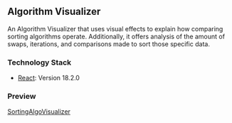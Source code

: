 ## Algorithm Visualizer

An Algorithm Visualizer that uses visual effects to explain how comparing sorting algorithms operate. Additionally, it offers analysis of the amount of swaps, iterations, and comparisons made to sort those specific data.

### Technology Stack
* [React](https://reactjs.org/): Version 18.2.0

### Preview

[SortingAlgoVisualizer]()
